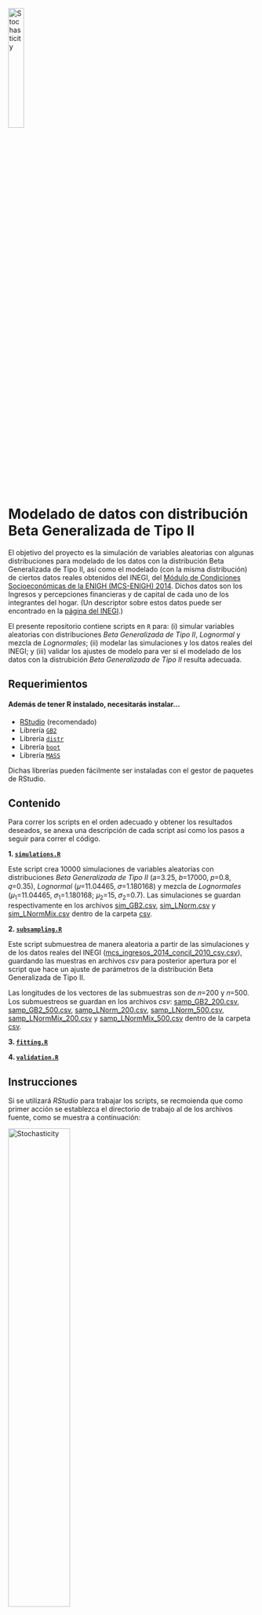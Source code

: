 <img src="https://github.com/RodolfoFerro/ModeladoBetaGeneralizadaII/blob/master/logo.png" alt="Stochasticity" width="25%">

# Modelado de datos con distribución Beta Generalizada de Tipo II


El objetivo del proyecto es la simulación de variables aleatorias con algunas distribuciones para modelado de los datos con la distribución Beta Generalizada de Tipo II, así como el modelado (con la misma distribución) de ciertos datos reales obtenidos del INEGI, del [Módulo de Condiciones Socioeconómicas de la ENIGH (MCS-ENIGH) 2014](http://www.beta.inegi.org.mx/proyectos/enchogares/modulos/mcs/2014/). Dichos datos son los Ingresos y percepciones financieras y de capital de cada uno de los integrantes del hogar. (Un descriptor sobre estos datos puede ser encontrado en la [página del INEGI](http://internet.contenidos.inegi.org.mx/contenidos/Productos/prod_serv/contenidos/espanol/bvinegi/productos/nueva_estruc/702825070403.pdf).)

El presente repositorio contiene scripts en `R` para: (i) simular variables aleatorias con distribuciones _Beta Generalizada de Tipo II_, _Lognormal_ y mezcla de _Lognormales_; (ii) modelar las simulaciones y los datos reales del INEGI; y (iii) validar los ajustes de modelo para ver si el modelado de los datos con la distrubición _Beta Generalizada de Tipo II_ resulta adecuada.


##  Requerimientos


#### Además de tener R instalado, necesitarás instalar...


* [RStudio](https://www.rstudio.com) (recomendado)
* Librería [`GB2`](https://cran.r-project.org/web/packages/GB2/index.html)
* Librería [`distr`](https://cran.r-project.org/web/packages/distr/index.html)
* Librería [`boot`](https://cran.r-project.org/web/packages/boot/index.html)
* Librería [`MASS`](https://cran.r-project.org/web/packages/MASS/index.html)

Dichas librerías pueden fácilmente ser instaladas con el gestor de paquetes de RStudio.


## Contenido

Para correr los scripts en el orden adecuado y obtener los resultados deseados, se anexa una descripción de cada script así como los pasos a seguir para correr el código.


**1. [`simulations.R`]()**

Este script crea 10000 simulaciones de variables aleatorias con distribuciones _Beta Generalizada de Tipo II_ (𝑎=3.25, 𝑏=17000, 𝑝=0.8, 𝑞=0.35), _Lognormal_ (𝜇=11.04465, 𝜎=1.180168) y mezcla de _Lognormales_ (𝜇<sub>1</sub>=11.04465, 𝜎<sub>1</sub>=1.180168; 𝜇<sub>2</sub>=15, 𝜎<sub>2</sub>=0.7). Las simulaciones se guardan respectivamente en los archivos [sim_GB2.csv](), [sim_LNorm.csv]() y [sim_LNormMix.csv]() dentro de la carpeta [csv](https://github.com/RodolfoFerro/ModeladoBetaGeneralizadaII/tree/master/csv).


**2. [`subsampling.R`]()**

Este script submuestrea de manera aleatoria a partir de las simulaciones y de los datos reales del INEGI ([mcs_ingresos_2014_concil_2010_csv.csv](https://github.com/RodolfoFerro/ModeladoBetaGeneralizadaII/blob/master/csv/mcs_ingresos_2014_concil_2010_csv.csv)), guardando las muestras en archivos _csv_ para posterior apertura por el script que hace un ajuste de parámetros de la distribución Beta Generalizada de Tipo II.

Las longitudes de los vectores de las submuestras son de 𝑛=200 y 𝑛=500. Los submuestreos se guardan en los archivos _csv_: [samp_GB2_200.csv](), [samp_GB2_500.csv](), [samp_LNorm_200.csv](), [samp_LNorm_500.csv](), [samp_LNormMix_200.csv]() y [samp_LNormMix_500.csv]() dentro de la carpeta [csv](https://github.com/RodolfoFerro/ModeladoBetaGeneralizadaII/tree/master/csv).


**3. [`fitting.R`]()**


**4. [`validation.R`]()**


## Instrucciones

Si se utilizará _RStudio_ para trabajar los scripts, se recmoienda que como primer acción se establezca el directorio de trabajo al de los archivos fuente, como se muestra a continuación:

<img src="https://github.com/RodolfoFerro/ModeladoBetaGeneralizadaII/blob/master/setwd.jpg" alt="Stochasticity" width="50%"><br/><br/>


Para trabajar en los scripts de `R` anteriormente descritos, basta abrirlos en _RStudio_ y correrlos en el siguiente orden:

**Paso 1.** [`simulations.R`]()<br/>
**Paso 2.** [`subsampling.R`]()<br/>
**Paso 3.** [`fitting.R`]()<br/>
**Paso 4.** [`validation.R`]()<br/>

La idea general es simular primero el total de datos (paso 1) para posteriormente tomar submuestras de estas simulaciones, así como de los datos reales (paso 2) para posteriormente realizar el ajuste del modelo (paso 3) y validar dicho ajuste (paso 4).
